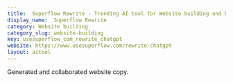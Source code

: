 ```yaml
---
title:  Superflow Rewrite - Trending AI tool for Website building and best alternatives
display_name:  Superflow Rewrite
category: Website building
category_slug: website-building
key: usesuperflow_com_rewrite_chatgpt
website: https://www.usesuperflow.com/rewrite-chatgpt
layout: aitool
---
```


Generated and collaborated website copy.
